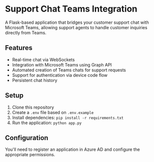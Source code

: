 # Support Chat Teams Integration

A Flask-based application that bridges your customer support chat with Microsoft Teams, allowing support agents to handle customer inquiries directly from Teams.

## Features

- Real-time chat via WebSockets
- Integration with Microsoft Teams using Graph API
- Automated creation of Teams chats for support requests
- Support for authentication via device code flow
- Persistent chat history

## Setup

1. Clone this repository
2. Create a `.env` file based on `.env.example`
3. Install dependencies: `pip install -r requirements.txt`
4. Run the application: `python app.py`

## Configuration

You'll need to register an application in Azure AD and configure the appropriate permissions.